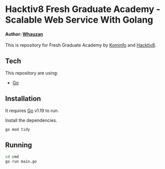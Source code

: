 # Hacktiv8 Fresh Graduate Academy - Scalable Web Service With Golang
#### Author: [Whauzan](https://www.showwcase.com/whauzan)

This is repository for Fresh Graduate Academy by [Kominfo](https://www.kominfo.go.id/) and [Hacktiv8](https://www.hacktiv8.com/).

## Tech

This repository are using:

- [Go](https://go.dev/)

## Installation

It requires [Go](https://go.dev/) v1.19 to run.

Install the dependencies.

```sh
go mod tidy
```

## Running
```sh
cd cmd
go run main.go
```